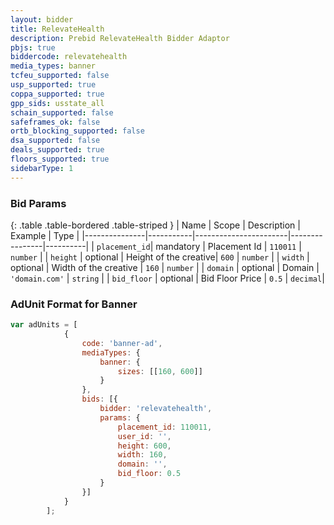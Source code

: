 ```yaml
---
layout: bidder
title: RelevateHealth
description: Prebid RelevateHealth Bidder Adaptor
pbjs: true
biddercode: relevatehealth
media_types: banner
tcfeu_supported: false
usp_supported: true
coppa_supported: true
gpp_sids: usstate_all
schain_supported: false
safeframes_ok: false
ortb_blocking_supported: false
dsa_supported: false
deals_supported: true
floors_supported: true
sidebarType: 1
---
```


### Bid Params

{: .table .table-bordered .table-striped }
| Name          | Scope     | Description           | Example        | Type     |
|---------------|-----------|-----------------------|----------------|----------|
| `placement_id`| mandatory | Placement Id          | `110011`       | `number` |
| `height`      | optional  | Height of the creative| `600`          | `number` |
| `width`       | optional  | Width of the creative | `160`          | `number` |
| `domain`      | optional  | Domain                | `'domain.com'` | `string` |
| `bid_floor`   | optional  | Bid Floor Price       | `0.5`          | `decimal`|

### AdUnit Format for Banner

```javascript
var adUnits = [
            {
                code: 'banner-ad',
                mediaTypes: {
                    banner: {
                        sizes: [[160, 600]]
                    }
                },
                bids: [{
                    bidder: 'relevatehealth',
                    params: {
                        placement_id: 110011,
                        user_id: '',
                        height: 600,
                        width: 160,
                        domain: '',
                        bid_floor: 0.5
                    }
                }]
            }
        ];
```
